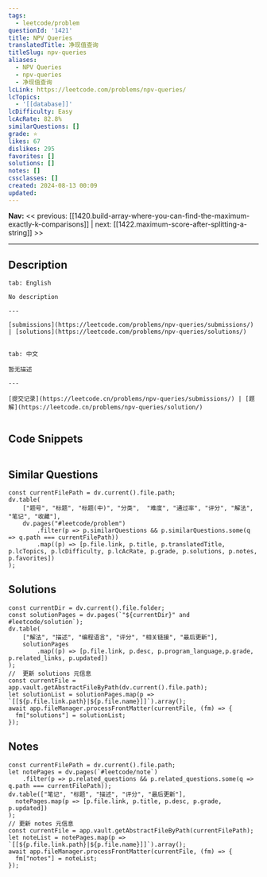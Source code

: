 ```yaml
---
tags:
  - leetcode/problem
questionId: '1421'
title: NPV Queries
translatedTitle: 净现值查询
titleSlug: npv-queries
aliases:
  - NPV Queries
  - npv-queries
  - 净现值查询
lcLink: https://leetcode.com/problems/npv-queries/
lcTopics:
  - '[[database]]'
lcDifficulty: Easy
lcAcRate: 82.8%
similarQuestions: []
grade: ⭐
likes: 67
dislikes: 295
favorites: []
solutions: []
notes: []
cssclasses: []
created: 2024-08-13 00:09
updated:
---
```


**Nav:** << previous: [[1420.build-array-where-you-can-find-the-maximum-exactly-k-comparisons]] | next: [[1422.maximum-score-after-splitting-a-string]] >>

---

## Description

~~~tabs
tab: English

No description

---

[submissions](https://leetcode.com/problems/npv-queries/submissions/) | [solutions](https://leetcode.com/problems/npv-queries/solutions/)


tab: 中文

暂无描述

---

[提交记录](https://leetcode.cn/problems/npv-queries/submissions/) | [题解](https://leetcode.cn/problems/npv-queries/solution/)


~~~

## Code Snippets

~~~tabs
~~~

## Similar Questions

```dataviewjs
const currentFilePath = dv.current().file.path;
dv.table(
    ["题号", "标题", "标题(中)", "分类",  "难度", "通过率", "评分", "解法", "笔记", "收藏"],
    dv.pages("#leetcode/problem")
        .filter(p => p.similarQuestions && p.similarQuestions.some(q => q.path === currentFilePath))
        .map((p) => [p.file.link, p.title, p.translatedTitle, p.lcTopics, p.lcDifficulty, p.lcAcRate, p.grade, p.solutions, p.notes, p.favorites])
);
```

## Solutions

```dataviewjs
const currentDir = dv.current().file.folder;
const solutionPages = dv.pages(`"${currentDir}" and #leetcode/solution`);
dv.table(
    ["解法", "描述", "编程语言", "评分", "相关链接", "最后更新"],
    solutionPages
        .map((p) => [p.file.link, p.desc, p.program_language,p.grade, p.related_links, p.updated])
);
//  更新 solutions 元信息
const currentFile = app.vault.getAbstractFileByPath(dv.current().file.path);
let solutionList = solutionPages.map(p => `[[${p.file.link.path}|${p.file.name}]]`).array();
await app.fileManager.processFrontMatter(currentFile, (fm) => {
  fm["solutions"] = solutionList;
});
```

## Notes

```dataviewjs
const currentFilePath = dv.current().file.path;
let notePages = dv.pages(`#leetcode/note`)
	.filter(p => p.related_questions && p.related_questions.some(q => q.path === currentFilePath));
dv.table(["笔记", "标题", "描述", "评分", "最后更新"],
  notePages.map(p => [p.file.link, p.title, p.desc, p.grade, p.updated])
);
// 更新 notes 元信息
const currentFile = app.vault.getAbstractFileByPath(currentFilePath);
let noteList = notePages.map(p => `[[${p.file.link.path}|${p.file.name}]]`).array();
await app.fileManager.processFrontMatter(currentFile, (fm) => {
  fm["notes"] = noteList;
});
```
          
